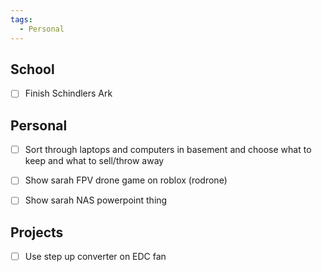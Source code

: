 ```yaml
---
tags:
  - Personal
---
```

## School
- [ ] Finish Schindlers Ark



## Personal
- [ ] Sort through laptops and computers in basement and choose what to keep and what to sell/throw away
- [ ] Show sarah FPV drone game on roblox (rodrone)
- [ ] Show sarah NAS powerpoint thing



## Projects
- [ ] Use step up converter on EDC fan